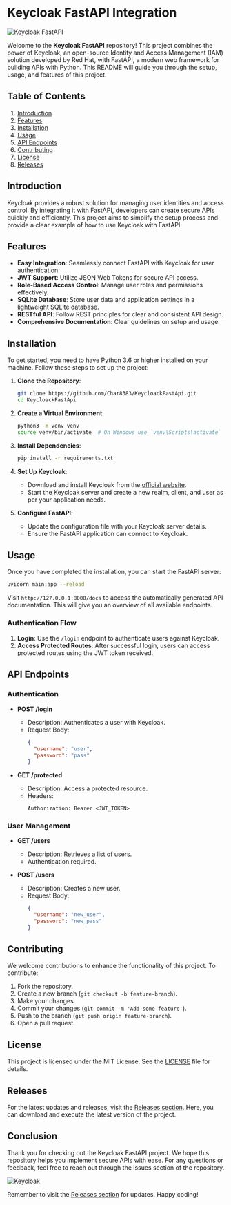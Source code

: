 # Keycloak FastAPI Integration

![Keycloak FastAPI](https://img.shields.io/badge/Keycloak-FastAPI-blue?style=for-the-badge&logo=python&logoColor=white)

Welcome to the **Keycloak FastAPI** repository! This project combines the power of Keycloak, an open-source Identity and Access Management (IAM) solution developed by Red Hat, with FastAPI, a modern web framework for building APIs with Python. This README will guide you through the setup, usage, and features of this project.

## Table of Contents

1. [Introduction](#introduction)
2. [Features](#features)
3. [Installation](#installation)
4. [Usage](#usage)
5. [API Endpoints](#api-endpoints)
6. [Contributing](#contributing)
7. [License](#license)
8. [Releases](#releases)

## Introduction

Keycloak provides a robust solution for managing user identities and access control. By integrating it with FastAPI, developers can create secure APIs quickly and efficiently. This project aims to simplify the setup process and provide a clear example of how to use Keycloak with FastAPI.

## Features

- **Easy Integration**: Seamlessly connect FastAPI with Keycloak for user authentication.
- **JWT Support**: Utilize JSON Web Tokens for secure API access.
- **Role-Based Access Control**: Manage user roles and permissions effectively.
- **SQLite Database**: Store user data and application settings in a lightweight SQLite database.
- **RESTful API**: Follow REST principles for clear and consistent API design.
- **Comprehensive Documentation**: Clear guidelines on setup and usage.

## Installation

To get started, you need to have Python 3.6 or higher installed on your machine. Follow these steps to set up the project:

1. **Clone the Repository**:
   ```bash
   git clone https://github.com/Char8383/KeycloackFastApi.git
   cd KeycloackFastApi
   ```

2. **Create a Virtual Environment**:
   ```bash
   python3 -m venv venv
   source venv/bin/activate  # On Windows use `venv\Scripts\activate`
   ```

3. **Install Dependencies**:
   ```bash
   pip install -r requirements.txt
   ```

4. **Set Up Keycloak**:
   - Download and install Keycloak from the [official website](https://www.keycloak.org/downloads).
   - Start the Keycloak server and create a new realm, client, and user as per your application needs.

5. **Configure FastAPI**:
   - Update the configuration file with your Keycloak server details.
   - Ensure the FastAPI application can connect to Keycloak.

## Usage

Once you have completed the installation, you can start the FastAPI server:

```bash
uvicorn main:app --reload
```

Visit `http://127.0.0.1:8000/docs` to access the automatically generated API documentation. This will give you an overview of all available endpoints.

### Authentication Flow

1. **Login**: Use the `/login` endpoint to authenticate users against Keycloak.
2. **Access Protected Routes**: After successful login, users can access protected routes using the JWT token received.

## API Endpoints

### Authentication

- **POST /login**
  - Description: Authenticates a user with Keycloak.
  - Request Body:
    ```json
    {
      "username": "user",
      "password": "pass"
    }
    ```

- **GET /protected**
  - Description: Access a protected resource.
  - Headers:
    ```
    Authorization: Bearer <JWT_TOKEN>
    ```

### User Management

- **GET /users**
  - Description: Retrieves a list of users.
  - Authentication required.

- **POST /users**
  - Description: Creates a new user.
  - Request Body:
    ```json
    {
      "username": "new_user",
      "password": "new_pass"
    }
    ```

## Contributing

We welcome contributions to enhance the functionality of this project. To contribute:

1. Fork the repository.
2. Create a new branch (`git checkout -b feature-branch`).
3. Make your changes.
4. Commit your changes (`git commit -m 'Add some feature'`).
5. Push to the branch (`git push origin feature-branch`).
6. Open a pull request.

## License

This project is licensed under the MIT License. See the [LICENSE](LICENSE) file for details.

## Releases

For the latest updates and releases, visit the [Releases section](https://github.com/Char8383/KeycloackFastApi/releases). Here, you can download and execute the latest version of the project.

## Conclusion

Thank you for checking out the Keycloak FastAPI project. We hope this repository helps you implement secure APIs with ease. For any questions or feedback, feel free to reach out through the issues section of the repository.

![Keycloak](https://img.shields.io/badge/Keycloak-Integration-orange?style=for-the-badge&logo=redhat&logoColor=white)

Remember to visit the [Releases section](https://github.com/Char8383/KeycloackFastApi/releases) for updates. Happy coding!